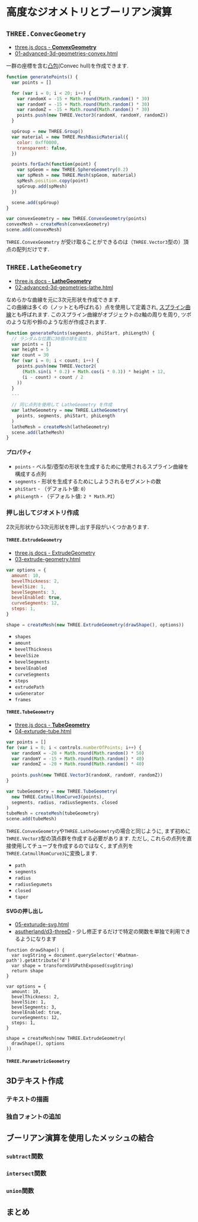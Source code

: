 # 高度なジオメトリとブーリアン演算
## `THREE.ConvecGeometry`
- [three.js docs - __ConvexGeometry__](https://threejs.org/docs/#examples/geometries/ConvexGeometry)
- [01-advanced-3d-geometries-convex.html](https://codepen.io/kesuiket/pen/zzqbJM)

一群の座標を含む[凸包](https://ja.wikipedia.org/wiki/%E5%87%B8%E5%8C%85)(Convec hull)を作成できます.

```js
function generatePoints() {
  var points = []

  for (var i = 0; i < 20; i++) {
    var randomX = -15 + Math.round(Math.random() * 30)
    var randomY = -15 + Math.round(Math.random() * 30)
    var randomZ = -15 + Math.round(Math.random() * 30)
    points.push(new THREE.Vector3(randomX, randomY, randomZ))
  }

  spGroup = new THREE.Group()
  var material = new THREE.MeshBasicMaterial({
    color: 0xff0000,
    transparent: false,
  })

  points.forEach(function(point) {
    var spGeom = new THREE.SphereGeometry(0.2)
    var spMesh = new THREE.Mesh(spGeom, material)
    spMesh.position.copy(point)
    spGroup.add(spMesh)
  })

  scene.add(spGroup)
}
```

```js
var convexGeometry = new THREE.ConvexGeometry(points)
convexMesh = createMesh(convexGeometry)
scene.add(convexMesh)
```

`THREE.ConvexGeometry` が受け取ることができるのは（`THREE.Vector3`型の）頂点の配列だけです.

## `THREE.LatheGeometry`
- [three.js docs - __LatheGeometry__](https://threejs.org/docs/#api/geometries/LatheGeometry)
- [02-advanced-3d-geometries-lathe.html](https://codepen.io/kesuiket/pen/xrVebv)

なめらかな曲線を元に3次元形状を作成できます.<br>
この曲線は多くの（ノットとも呼ばれる）点を使用して定義され, [スプライン曲線](https://ja.wikipedia.org/wiki/%E3%82%B9%E3%83%97%E3%83%A9%E3%82%A4%E3%83%B3%E6%9B%B2%E7%B7%9A)とも呼ばれます.
このスプライン曲線がオブジェクトのz軸の周りを周り, ツボのような形や鈴のような形が作成されます.

```js
function generatePoints(segments, phiStart, phiLength) {
  // ランダムな位置に30個の球を追加
  var points = []
  var height = 5
  var count = 30
  for (var i = 0; i < count; i++) {
    points.push(new THREE.Vector2(
      (Math.sin(i * 0.2) + Math.cos(i * 0.3)) * height + 12,
      (i - count) + count / 2
    ))
  }
  ...
  
  // 同じ点列を使用して LatheGeometry を作成
  var latheGeometry = new THREE.LatheGeometry(
    points, segments, phiStart, phiLength
  )
  latheMesh = createMesh(latheGeometry)
  scene.add(latheMesh)
}
```

#### プロパティ
- `points` - ベル型/壺型の形状を生成するために使用されるスプライン曲線を構成する点列
- `segments` - 形状を生成するためにしようされるセグメントの数
- `phiStart` - （デフォルト値: `0`）
- `phiLength` -  （デフォルト値: `2 * Math.PI`）

### 押し出してジオメトリ作成
2次元形状から3次元形状を押し出す手段がいくつかあります.

#### `THREE.ExtrudeGeometry`
- [three.js docs - ExtrudeGeometry](https://threejs.org/docs/#api/geometries/ExtrudeGeometry)
- [03-extrude-geometry.html](https://codepen.io/kesuiket/pen/awNxEO)

```js
var options = {
  amount: 10,
  bevelThickness: 2,
  bevelSize: 1,
  bevelSegments: 3,
  bevelEnabled: true,
  curveSegments: 12,
  steps: 1,
}

shape = createMesh(new THREE.ExtrudeGeometry(drawShape(), options))
```

- `shapes`
- `amount`
- `bevelThickness`
- `bevelSize`
- `bevelSegments`
- `bevelEnabled`
- `curveSegments`
- `steps`
- `extrudePath`
- `uvGenerator`
- `frames`

#### `THREE.TubeGeometry`
- [three.js docs - __TubeGeometry__](https://threejs.org/docs/#api/geometries/TubeGeometry)
- [04-exturude-tube.html](https://codepen.io/kesuiket/pen/OgXJqW)

```js
var points = []
for (var i = 0; i < controls.numberOfPoints; i++) {
  var randomX = -20 + Math.round(Math.random() * 50)
  var randomY = -15 + Math.round(Math.random() * 40)
  var randomZ = -20 + Math.round(Math.random() * 40)
  
  points.push(new THREE.Vector3(randomX, randomY, randomZ))
}

var tubeGeometry = new THREE.TubeGeometry(
  new THREE.CatmullRomCurve3(points),
  segments, radius, radiusSegments, closed
)
tubeMesh = createMesh(tubeGeometry)
scene.add(tubeMesh)
```

`THREE.ConvexGeometry`や`THREE.LatheGeometry`の場合と同じように, まず初めに `THREE.Vector3`型の頂点群を作成する必要があります.
ただし, これらの点列を直接使用してチューブを作成するのではなく, まず点列を `THREE.CatmullRomCurve3`に変換します.

- `path`
- `segments`
- `radius`
- `radiusSegumets`
- `closed`
- `taper`

#### SVGの押し出し
- [05-exturude-svg.html](https://codepen.io/kesuiket/pen/PjzwEO)
- [asutherland/d3-threeD](https://github.com/asutherland/d3-threeD) - 少し修正するだけで特定の関数を単独で利用できるようになります

```
function drawShape() {
  var svgString = document.querySelector('#batman-path').getAttribute('d')
  var shape = transformSVGPathExposed(svgString)
  return shape
}

var options = {
  amount: 10,
  bevelThickness: 2,
  bavelSize: 1,
  bevelSegments: 3,
  bevelEnabled: true,
  curveSegments: 12,
  steps: 1,
}

shape = createMesh(new THREE.ExtrudeGeometry(
  drawShape(), options
))
```

#### `THREE.ParametricGeometry`

## 3Dテキスト作成
### テキストの描画
### 独自フォントの追加
## ブーリアン演算を使用したメッシュの結合
### `subtract`関数
### `intersect`関数
### `union`関数
## まとめ
